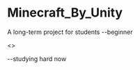 # Minecraft_By_Unity
A long-term project for students
--beginner


<<Make a Minecraft with Unity>>


--studying hard now
